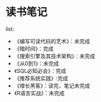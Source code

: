 # 读书笔记


list:
* 《编写可读代码的艺术》：未完成
* 《暗时间》：完成
* 《搜索引擎及其技术架构》：未完成
* 《从0到1》：未完成
* 《SQL必知必会》：完成
* 《推荐系统实践》:完成
* 《增长黑客》：读完，笔记未完成
* 《R语言实战》：未完成